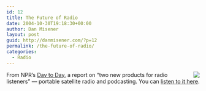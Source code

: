 ```yaml
---
id: 12
title: The Future of Radio
date: 2004-10-30T19:18:30+00:00
author: Dan Misener
layout: post
guid: http://danmisener.com/?p=12
permalink: /the-future-of-radio/
categories:
  - Radio
---
```

<img src="http://www.npr.org/images/logo_npr_125.gif" align="right" />From NPR&#8217;s [Day to Day](http://www.npr.org/programs/day), a report on &#8220;two new products for radio listeners&#8221; &#8212; portable satellite radio and podcasting. You can [listen to it here](http://www.npr.org/templates/story/story.php?storyId=4130861).